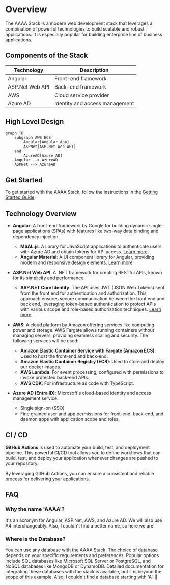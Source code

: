 # Overview

The AAAA Stack is a modern web development stack that leverages a combination of powerful technologies to build scalable and robust applications. It is especially popular for building enterprise line of business applications.

## Components of the Stack

| Technology      | Description                    |
| --------------- | ------------------------------ |
| Angular         | Front-end framework            |
| ASP.Net Web API | Back-end framework             |
| AWS             | Cloud service provider         |
| Azure AD        | Identity and access management |

## High Level Design

```mermaid
graph TD
    subgraph AWS ECS
        Angular[Angular App]
        ASPNet[ASP.Net Web API]
    end
        AzureAD[Azure AD]
    Angular --> AzureAD
    ASPNet --> AzureAD
```

## Get Started
To get started with the AAAA Stack, follow the instructions in the [Getting Started Guide](doc/GettingStarted.md).

## Technology Overview

- **Angular**: A front-end framework by Google for building dynamic single-page applications (SPAs) with features like two-way data binding and dependency injection.

  - **MSAL.js**: A library for JavaScript applications to authenticate users with Azure AD and obtain tokens for API access. [Learn more](https://github.com/AzureAD/microsoft-authentication-library-for-js)
  - **Angular Material**: A UI component library for Angular, providing modern and responsive design elements. [Learn more](https://material.angular.io/)

- **ASP.Net Web API**: A .NET framework for creating RESTful APIs, known for its simplicity and performance.

  - **ASP.NET Core Identity**: The API uses JWT (JSON Web Tokens) sent from the front end for authentication and authorization. This approach ensures secure communication between the front end and back end, leveraging token-based authentication to protect APIs with various scope and role-based authorization techniques. [Learn more](https://learn.microsoft.com/en-us/aspnet/core/security/authentication/identity)

- **AWS**: A cloud platform by Amazon offering services like computing power and storage. AWS Fargate allows running containers without managing servers, providing seamless scaling and security. The following services will be used:

  - **Amazon Elastic Container Service with Fargate (Amazon ECS)**: Used to host the front-end and back-end.
  - **Amazon Elastic Container Registry (ECR)**: Used to store and deploy our docker images.
  - **AWS Lambda**: For event processing, configured with permissions to invoke protected back-end APIs.
  - **AWS CDK**: For infrastructure as code with TypeScript.

- **Azure AD (Entra ID)**: Microsoft's cloud-based identity and access management service.
  - Single sign-on (SSO)
  - Fine grained user and app permissions for front-end, back-end, and daemon apps with application scope and roles.

## CI / CD

**GitHub Actions** is used to automate your build, test, and deployment pipeline. This powerful CI/CD tool allows you to define workflows that can build, test, and deploy your application whenever changes are pushed to your repository.

By leveraging GitHub Actions, you can ensure a consistent and reliable process for delivering your applications.

## FAQ

### Why the name 'AAAA'?

It's an acronym for Angular, ASP.Net, AWS, and Azure AD.  We will also use A4 interchangeably. Also, I couldn't find a better name, so here we are!

### Where is the Database?

You can use any database with the AAAA Stack. The choice of database depends on your specific requirements and preferences. Popular options include SQL databases like Microsoft SQL Server or PostgreSQL, and NoSQL databases like MongoDB or DynamoDB. Detailed documentation for integrating these databases with the stack is available, but it is beyond the scope of this example. Also, I couldn't find a database starting with 'A'. 🙂

